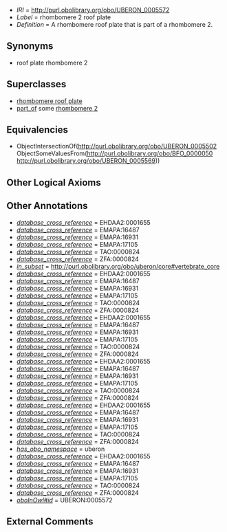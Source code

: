  * *IRI* = http://purl.obolibrary.org/obo/UBERON_0005572
 * *Label* = rhombomere 2 roof plate
 * *Definition* = A rhombomere roof plate that is part of a rhombomere 2.

## Synonyms

 * roof plate rhombomere 2

## Superclasses

 * [rhombomere roof plate](../../UBERON/02/UBERON_0005502.md)
 * [part_of](../../BFO/50/BFO_0000050.md) some [rhombomere 2](../../UBERON/69/UBERON_0005569.md)

## Equivalencies

 * ObjectIntersectionOf(<http://purl.obolibrary.org/obo/UBERON_0005502> ObjectSomeValuesFrom(<http://purl.obolibrary.org/obo/BFO_0000050> <http://purl.obolibrary.org/obo/UBERON_0005569>))

## Other Logical Axioms


## Other Annotations

 * *[database_cross_reference](../../ef/oboInOwl#hasDbXref.md)* = EHDAA2:0001655
 * *[database_cross_reference](../../ef/oboInOwl#hasDbXref.md)* = EMAPA:16487
 * *[database_cross_reference](../../ef/oboInOwl#hasDbXref.md)* = EMAPA:16931
 * *[database_cross_reference](../../ef/oboInOwl#hasDbXref.md)* = EMAPA:17105
 * *[database_cross_reference](../../ef/oboInOwl#hasDbXref.md)* = TAO:0000824
 * *[database_cross_reference](../../ef/oboInOwl#hasDbXref.md)* = ZFA:0000824
 * *[in_subset](../../et/oboInOwl#inSubset.md)* = http://purl.obolibrary.org/obo/uberon/core#vertebrate_core
 * *[database_cross_reference](../../ef/oboInOwl#hasDbXref.md)* = EHDAA2:0001655
 * *[database_cross_reference](../../ef/oboInOwl#hasDbXref.md)* = EMAPA:16487
 * *[database_cross_reference](../../ef/oboInOwl#hasDbXref.md)* = EMAPA:16931
 * *[database_cross_reference](../../ef/oboInOwl#hasDbXref.md)* = EMAPA:17105
 * *[database_cross_reference](../../ef/oboInOwl#hasDbXref.md)* = TAO:0000824
 * *[database_cross_reference](../../ef/oboInOwl#hasDbXref.md)* = ZFA:0000824
 * *[database_cross_reference](../../ef/oboInOwl#hasDbXref.md)* = EHDAA2:0001655
 * *[database_cross_reference](../../ef/oboInOwl#hasDbXref.md)* = EMAPA:16487
 * *[database_cross_reference](../../ef/oboInOwl#hasDbXref.md)* = EMAPA:16931
 * *[database_cross_reference](../../ef/oboInOwl#hasDbXref.md)* = EMAPA:17105
 * *[database_cross_reference](../../ef/oboInOwl#hasDbXref.md)* = TAO:0000824
 * *[database_cross_reference](../../ef/oboInOwl#hasDbXref.md)* = ZFA:0000824
 * *[database_cross_reference](../../ef/oboInOwl#hasDbXref.md)* = EHDAA2:0001655
 * *[database_cross_reference](../../ef/oboInOwl#hasDbXref.md)* = EMAPA:16487
 * *[database_cross_reference](../../ef/oboInOwl#hasDbXref.md)* = EMAPA:16931
 * *[database_cross_reference](../../ef/oboInOwl#hasDbXref.md)* = EMAPA:17105
 * *[database_cross_reference](../../ef/oboInOwl#hasDbXref.md)* = TAO:0000824
 * *[database_cross_reference](../../ef/oboInOwl#hasDbXref.md)* = ZFA:0000824
 * *[database_cross_reference](../../ef/oboInOwl#hasDbXref.md)* = EHDAA2:0001655
 * *[database_cross_reference](../../ef/oboInOwl#hasDbXref.md)* = EMAPA:16487
 * *[database_cross_reference](../../ef/oboInOwl#hasDbXref.md)* = EMAPA:16931
 * *[database_cross_reference](../../ef/oboInOwl#hasDbXref.md)* = EMAPA:17105
 * *[database_cross_reference](../../ef/oboInOwl#hasDbXref.md)* = TAO:0000824
 * *[database_cross_reference](../../ef/oboInOwl#hasDbXref.md)* = ZFA:0000824
 * *[has_obo_namespace](../../ce/oboInOwl#hasOBONamespace.md)* = uberon
 * *[database_cross_reference](../../ef/oboInOwl#hasDbXref.md)* = EHDAA2:0001655
 * *[database_cross_reference](../../ef/oboInOwl#hasDbXref.md)* = EMAPA:16487
 * *[database_cross_reference](../../ef/oboInOwl#hasDbXref.md)* = EMAPA:16931
 * *[database_cross_reference](../../ef/oboInOwl#hasDbXref.md)* = EMAPA:17105
 * *[database_cross_reference](../../ef/oboInOwl#hasDbXref.md)* = TAO:0000824
 * *[database_cross_reference](../../ef/oboInOwl#hasDbXref.md)* = ZFA:0000824
 * *[oboInOwl#id](../../id/oboInOwl#id.md)* = UBERON:0005572

## External Comments

